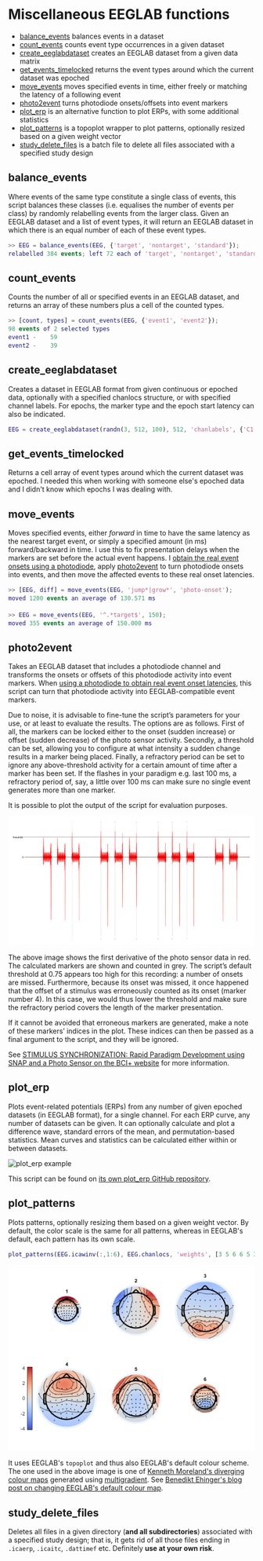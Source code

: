 # Miscellaneous EEGLAB functions

- [balance_events](#balance_events) balances events in a dataset
- [count_events](#count_events) counts event type occurrences in a given dataset
- [create_eeglabdataset](#create_eeglabdataset) creates an EEGLAB dataset from a given data matrix
- [get_events_timelocked](#get_events_timelocked) returns the event types around which the current dataset was epoched
- [move_events](#move_events) moves specified events in time, either freely or matching the latency of a following event
- [photo2event](#photo2event) turns photodiode onsets/offsets into event markers
- [plot_erp](#plot_erp) is an alternative function to plot ERPs, with some additional statistics
- [plot_patterns](#plot_patterns) is a topoplot wrapper to plot patterns, optionally resized based on a given weight vector
- [study_delete_files](#study_delete_files) is a batch file to delete all files associated with a specified study design


## balance_events
Where events of the same type constitute a single class of events, this script balances these classes (i.e. equalises the number of events per class) by randomly relabelling events from the larger class. Given an EEGLAB dataset and a list of event types, it will return an EEGLAB dataset in which there is an equal number of each of these event types. 

```matlab
>> EEG = balance_events(EEG, {'target', 'nontarget', 'standard'});
relabelled 384 events; left 72 each of 'target', 'nontarget', 'standard'
````


## count_events
Counts the number of all or specified events in an EEGLAB dataset, and returns an array of these numbers plus a cell of the counted types.

```matlab
>> [count, types] = count_events(EEG, {'event1', 'event2'});
98 events of 2 selected types
event1 -    59
event2 -    39
```


## create_eeglabdataset
Creates a dataset in EEGLAB format from given continuous or epoched data, optionally with a specified chanlocs structure, or with specified channel labels. For epochs, the marker type and the epoch start latency can also be indicated.

```matlab
EEG = create_eeglabdataset(randn(3, 512, 100), 512, 'chanlabels', {'C1', 'C2', 'C3'}, 'xmin', -0.2);
```


## get_events_timelocked
Returns a cell array of event types around which the current dataset was epoched. I needed this when working with someone else's epoched data and I didn't know which epochs I was dealing with.


## move_events
Moves specified events, either _forward_ in time to have the same latency as the nearest target event, or simply a specified amount (in ms) forward/backward in time. I use this to fix presentation delays when the markers are set before the actual event happens. I [obtain the real event onsets using a photodiode](https://bci.plus/photosensor), apply [photo2event](#photo2event) to turn photodiode onsets into events, and then move the affected events to these real onset latencies.

```matlab
>> [EEG, diff] = move_events(EEG, 'jump*|grow*', 'photo-onset');
moved 1200 events an average of 130.571 ms

>> EEG = move_events(EEG, '^.*target$', 150);
moved 355 events an average of 150.000 ms
```


## photo2event
Takes an EEGLAB dataset that includes a photodiode channel and transforms the onsets or offsets of this photodiode activity into event markers. When [using a photodiode to obtain real event onset latencies](https://bci.plus/photosensor), this script can turn that photodiode activity into EEGLAB-compatible event markers.

Due to noise, it is advisable to fine-tune the script’s parameters for your use, or at least to evaluate the results. The options are as follows. First of all, the markers can be locked either to the onset (sudden increase) or offset (sudden decrease) of the photo sensor activity. Secondly, a threshold can be set, allowing you to configure at what intensity a sudden change results in a marker being placed. Finally, a refractory period can be set to ignore any above-threshold activity for a certain amount of time after a marker has been set. If the flashes in your paradigm e.g. last 100 ms, a refractory period of, say, a little over 100 ms can make sure no single event generates more than one marker.

It is possible to plot the output of the script for evaluation purposes.

![photo2event plot](./docs/photo2event.png)

The above image shows the first derivative of the photo sensor data in red. The calculated markers are shown and counted in grey. The script’s default threshold at 0.75 appears too high for this recording: a number of onsets are missed. Furthermore, because its onset was missed, it once happened that the offset of a stimulus was erroneously counted as its onset (marker number 4). In this case, we would thus lower the threshold and make sure the refractory period covers the length of the marker presentation.

If it cannot be avoided that erroneous markers are generated, make a note of these markers’ indices in the plot. These indices can then be passed as a final argument to the script, and they will be ignored.

See [STIMULUS SYNCHRONIZATION: Rapid Paradigm Development using SNAP and a Photo Sensor on the BCI+ website](https://bci.plus/photosensor) for more information.


## plot_erp
Plots event-related potentials (ERPs) from any number of given epoched datasets (in EEGLAB format), for a single channel. For each ERP curve, any number of datasets can be given. It can optionally calculate and plot a difference wave, standard errors of the mean, and permutation-based statistics. Mean curves and statistics can be calculated either within or between datasets.

![plot_erp example](https://raw.githubusercontent.com/lrkrol/plot_erp/master/plot_erp-diff.png)

This script can be found on [its own plot_erp GitHub repository](https://github.com/lrkrol/plot_erp).


## plot_patterns
Plots patterns, optionally resizing them based on a given weight vector. By default, the color scale is the same for all patterns, whereas in EEGLAB's default, each pattern has its own scale.

```matlab
plot_patterns(EEG.icawinv(:,1:6), EEG.chanlocs, 'weights', [3 5 6 6 5 3]);
```

![plot_patterns example](./docs/plot_patterns.png)

It uses EEGLAB's `topoplot` and thus also EEGLAB's default colour scheme. The one used in the above image is one of [Kenneth Moreland's diverging colour maps](https://www.kennethmoreland.com/color-maps) generated using [multigradient](https://github.com/lrkrol/multigradient). See [Benedikt Ehinger's blog post on changing EEGLAB's default colour map](https://benediktehinger.de/blog/science/eeglab-gracefully-overwrite-the-default-colormap).


## study_delete_files
Deletes all files in a given directory (**and all subdirectories**) associated with a specified study design; that is, it gets rid of all those files ending in `.icaerp`, `.icaitc`, `.dattimef` etc.  Definitely **use at your own risk**.